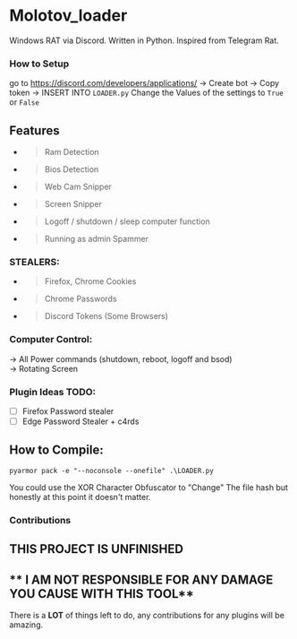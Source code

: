 # Molotov_loader
 Windows RAT via Discord. Written in Python. Inspired from Telegram Rat.
### How to Setup
go to https://discord.com/developers/applications/ -> Create bot -> Copy token -> INSERT INTO `LOADER.py`
Change the Values of the settings to `True` or `False`
## Features
 - > Ram Detection
 - > Bios Detection
 - > Web Cam Snipper
 - > Screen Snipper
 - > Logoff / shutdown / sleep computer function
 - > Running as admin Spammer
### STEALERS:
 - > Firefox, Chrome Cookies
 - > Chrome Passwords
 - > Discord Tokens (Some Browsers)  
### Computer Control:
 -> All Power commands (shutdown, reboot, logoff and bsod)  
 -> Rotating Screen  
### Plugin Ideas TODO:
 - [ ] Firefox Password stealer
 - [ ] Edge Password Stealer + c4rds
 
## How to Compile:
```pyarmor pack -e "--noconsole --onefile" .\LOADER.py```

You could use the XOR Character Obfuscator to "Change" The file hash but honestly at this point it doesn't matter.
### Contributions
## **THIS PROJECT IS UNFINISHED**
## ** I AM NOT RESPONSIBLE FOR ANY DAMAGE YOU CAUSE WITH THIS TOOL**
There is a **LOT** of things left to do, any contributions for any plugins will be amazing.
